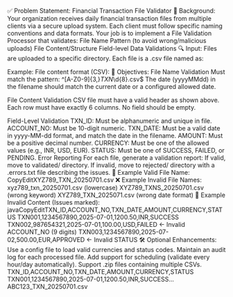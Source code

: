✅ Problem Statement: Financial Transaction File Validator
📘 Background:
Your organization receives daily financial transaction files from multiple clients via a secure upload system. Each client must follow specific naming conventions and data formats. Your job is to implement a File Validation Processor that validates:
File Name Pattern (to avoid wrong/malicious uploads)
File Content/Structure
Field-level Data Validations
🔍 Input:
Files are uploaded to a specific directory.
Each file is a .csv file named as:

Example:
File content format (CSV):
🎯 Objectives:
File Name Validation
Must match the pattern: ^[A-Z0-9]{3,}_TXN_\d{8}\.csv$
The date (yyyyMMdd) in the filename should match the current date or a configured allowed date.

File Content Validation
CSV file must have a valid header as shown above.
Each row must have exactly 6 columns.
No field should be empty.

Field-Level Validation
TXN_ID: Must be alphanumeric and unique in file.
ACCOUNT_NO: Must be 10-digit numeric.
TXN_DATE: Must be a valid date in yyyy-MM-dd format, and match the date in the filename.
AMOUNT: Must be a positive decimal number.
CURRENCY: Must be one of the allowed values (e.g., INR, USD, EUR).
STATUS: Must be one of SUCCESS, FAILED, or PENDING.
Error Reporting
For each file, generate a validation report:
If valid, move to validated/ directory.
If invalid, move to rejected/ directory with a .errors.txt file describing the issues.
🧪 Example Valid File Name:
CopyEditXYZ789_TXN_20250701.csv
❌ Example Invalid File Names:
xyz789_txn_20250701.csv (lowercase)
XYZ789_TXNS_20250701.csv (wrong keyword)
XYZ789_TXN_2025071.csv (wrong date format)
🧩 Example Invalid Content (Issues marked):
javaCopyEditTXN_ID,ACCOUNT_NO,TXN_DATE,AMOUNT,CURRENCY,STATUS
TXN001,1234567890,2025-07-01,1200.50,INR,SUCCESS
TXN002,987654321,2025-07-01,100.00,USD,FAILED       ← Invalid ACCOUNT_NO (9 digits)
TXN003,1234567890,2025-07-02,500.00,EUR,APPROVED    ← Invalid STATUS
🛠️ Optional Enhancements:
Use a config file to load valid currencies and status codes.
Maintain an audit log for each processed file.
Add support for scheduling (validate every hour/day automatically).
Support .zip files containing multiple CSVs.
TXN_ID,ACCOUNT_NO,TXN_DATE,AMOUNT,CURRENCY,STATUS
TXN001,1234567890,2025-07-01,1200.50,INR,SUCCESS...
ABC123_TXN_20250701.csv
 